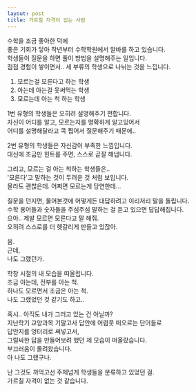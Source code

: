 ```yaml
---
layout: post
title: 가르칠 자격이 없는 사람
---
```


수학을 조금 좋아한 덕에  
좋은 기회가 닿아 작년부터 수학학원에서 알바를 하고 있습니다.  
학생들이 질문을 하면 풀이 방법을 설명해주는 일입니다.  
점점 경험이 쌓이면서.. 세 부류의 학생으로 나뉘는 것을 느낍니다.  

1. 모르는걸 모른다고 하는 학생  
2. 아는데 아는걸 못써먹는 학생  
3. 모르는데 아는 척 하는 학생  

1번 유형의 학생들은 오히려 설명해주기 편합니다.  
자신이 어디를 알고, 모르는지를 명확하게 알고있어서  
어디를 설명해달라고 콕 찝어서 질문해주기 때문에..  

2번 유형의 학생들은 자신감이 부족한 느낌입니다.  
대신에 조금만 힌트를 주면, 스스로 곧잘 해냅니다.  

그리고, 모르는 걸 아는 척하는 학생들은..  
'모른다'고 말하는 것이 두려운 것 처럼 보입니다.  
몰라도 괜찮은데. 어쩌면 모르는게 당연한데...  

질문을 던지면, 물어본것에 어떻게든 대답하려고 이리저리 말을 돌립니다.  
수학 용어들과 숫자들을 주섬주섬 말하는 걸 듣고 있으면 답답해집니다.  
으아.. 제발 모르면 모른다고 말 해줘.  
오히려 스스로를 더 헷갈리게 만들고 있잖아.  

음.  
근데,  
나도 그랬던가.  

학창 시절의 내 모습을 떠올립니다.  
조금 아는데, 전부를 아는 척.  
하나도 모르면서 조금은 아는 척.  
나도 그랬었던 것 같기도 하고..  

혹시.. 아직도 내가 그러고 있는 건 아닐까?  
지난학기 교양과목 기말고사 답안에 어렴풋 떠오르는 단어들로  
답안지를 엉터리로 써넣고서,  
그럴싸한 답을 만들어보려 했던 제 모습이 떠올랐습니다.  
부끄러움이 몰려왔습니다.  
아 나도 그랬구나.  

난 그것도 까먹고선 주제넘게 학생들을 분류하고 있었던 걸.  
가르칠 자격이 없는 것 같습니다.  
